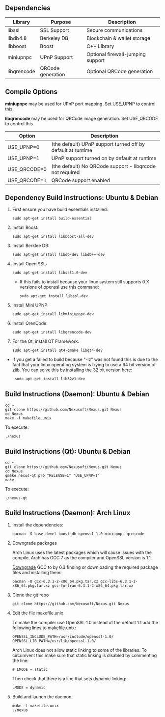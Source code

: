## Dependencies

| Library      | Purpose           | Description                       |
| ------------ | ----------------- | --------------------------------- |
| libssl       | SSL Support       | Secure communications             |
| libdb4.8     | Berkeley DB       | Blockchain & wallet storage       |
| libboost     | Boost             | C++ Library                       |
| miniupnpc    | UPnP Support      | Optional firewall-jumping support |
| libqrencode  | QRCode generation | Optional QRCode generation        |

## Compile Options

**miniupnpc** may be used for UPnP port mapping. Set USE_UPNP to control this.

**libqrencode** may be used for QRCode image generation. Set USE_QRCODE to control this.

| Option       | Description |
| ------------ | ----------- |
| USE_UPNP=0   | (the default) UPnP support turned off by default at runtime |
| USE_UPNP=1   | UPnP support turned on by default at runtime |
| USE_QRCODE=0 | (the default) No QRCode support - libqrcode not required |
| USE_QRCODE=1 | QRCode support enabled |

## Dependency Build Instructions: Ubuntu & Debian

1. First ensure you have build essentials installed:

       sudo apt-get install build-essential
    
2. Install Boost:

       sudo apt-get install libboost-all-dev
    
3. Install Berklee DB:

       sudo apt-get install libdb-dev libdb++-dev
    
4. Install Open SSL:

       sudo apt-get install libssl1.0-dev
    
   * If this fails to install because your linux system still supports 0.X
     versions of openssl use this command:
   
         sudo apt-get install libssl-dev
    
5. Install Mini UPNP:

       sudo apt-get install libminiupnpc-dev
    
6. Install QrenCode:

       sudo apt-get install libqrencode-dev
    
7. For the Qt, install QT Framework:

       sudo apt-get install qt4-qmake libqt4-dev

* If you get a failed to build because "-lz" was not found this is due to the
fact that your linux operating system is trying to use a 64 bit version of
zlib. You can solve this by installing the 32 bit version here:

       sudo apt-get install lib32z1-dev

## Build Instructions (Daemon): Ubuntu & Debian

    cd ~
    git clone https://github.com/Nexusoft/Nexus.git Nexus
    cd Nexus
    make -f makefile.unix

To execute:

    ./nexus

## Build Instructions (Qt): Ubuntu & Debian

    cd ~
    git clone https://github.com/Nexusoft/Nexus.git Nexus
    cd Nexus
    qmake nexus-qt.pro "RELEASE=1" "USE_UPNP=1"
    make

To execute:

    ./nexus-qt


## Build Instructions (Daemon): Arch Linux

1. Install the dependencies:

   ```
   pacman -S base-devel boost db openssl-1.0 miniupnpc qrencode
   ```

2. Downgrade packages

   Arch Linux uses the latest packages which will cause issues with the
   compile. Arch has GCC 7 as the compiler and OpenSSL version is 1.1.

   [Downgrade](https://wiki.archlinux.org/index.php/Downgrading_packages) GCC
   to by 6.3 finding or downloading the required package files and installing
   them:

    ```
    pacman -U gcc-6.3.1-2-x86_64.pkg.tar.xz gcc-libs-6.3.1-2-x86_64.pkg.tar.xz gcc-fortran-6.3.1-2-x86_64.pkg.tar.xz
    ```

3. Clone the git repo
   
   ```
   git clone https://github.com/Nexusoft/Nexus.git Nexus
   ```

4. Edit the file makefile.unix

   To make the compiler use OpenSSL 1.0 instead of the default 1.1 add the
   following lines to makefile.unix:
   ```
   OPENSSL_INCLUDE_PATH=/usr/include/openssl-1.0/
   OPENSSL_LIB_PATH=/usr/lib/openssl-1.0/
   ```

   Arch Linux does not allow static linking to some of the libraries. To
   circumvent this make sure that static linking is disabled by commenting the
   line:
   ```
   # LMODE = static
   ```

   Then check that there is a line that sets dynamic linking:
   ```
   LMODE = dynamic
   ```

5. Build and launch the daemon:
   ```
   make -f makefile.unix
   ./nexus
   ```
